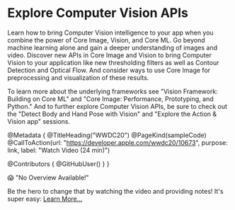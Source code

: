 # Explore Computer Vision APIs

Learn how to bring Computer Vision intelligence to your app when you combine the power of Core Image, Vision, and Core ML. Go beyond machine learning alone and gain a deeper understanding of images and video. Discover new APIs in Core Image and Vision to bring Computer Vision to your application like new thresholding filters as well as Contour Detection and Optical Flow. And consider ways to use Core Image for preprocessing and visualization of these results.

To learn more about the underlying frameworks see "Vision Framework: Building on Core ML" and "Core Image: Performance, Prototyping, and Python." And to further explore Computer Vision APIs, be sure to check out the "Detect Body and Hand Pose with Vision" and "Explore the Action & Vision app" sessions.

@Metadata {
   @TitleHeading("WWDC20")
   @PageKind(sampleCode)
   @CallToAction(url: "https://developer.apple.com/wwdc20/10673", purpose: link, label: "Watch Video (24 min)")

   @Contributors {
      @GitHubUser(<replace this with your GitHub handle>)
   }
}

😱 "No Overview Available!"

Be the hero to change that by watching the video and providing notes! It's super easy:
 [Learn More…](https://wwdcnotes.github.io/WWDCNotes/documentation/wwdcnotes/contributing)
